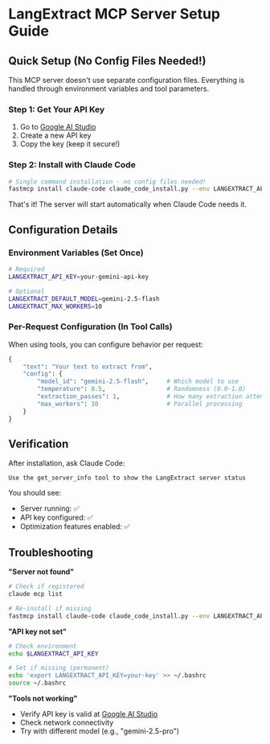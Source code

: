 # LangExtract MCP Server Setup Guide

## Quick Setup (No Config Files Needed!)

This MCP server doesn't use separate configuration files. Everything is handled through environment variables and tool parameters.

### Step 1: Get Your API Key
1. Go to [Google AI Studio](https://aistudio.google.com/app/apikey)
2. Create a new API key
3. Copy the key (keep it secure!)

### Step 2: Install with Claude Code
```bash
# Single command installation - no config files needed!
fastmcp install claude-code claude_code_install.py --env LANGEXTRACT_API_KEY=your-gemini-api-key
```

That's it! The server will start automatically when Claude Code needs it.

## Configuration Details

### Environment Variables (Set Once)
```bash
# Required
LANGEXTRACT_API_KEY=your-gemini-api-key

# Optional
LANGEXTRACT_DEFAULT_MODEL=gemini-2.5-flash
LANGEXTRACT_MAX_WORKERS=10
```

### Per-Request Configuration (In Tool Calls)
When using tools, you can configure behavior per request:

```python
{
    "text": "Your text to extract from",
    "config": {
        "model_id": "gemini-2.5-flash",     # Which model to use
        "temperature": 0.5,                 # Randomness (0.0-1.0)
        "extraction_passes": 1,             # How many extraction attempts
        "max_workers": 10                   # Parallel processing
    }
}
```

## Verification
After installation, ask Claude Code:
```
Use the get_server_info tool to show the LangExtract server status
```

You should see:
- Server running: ✅
- API key configured: ✅
- Optimization features enabled: ✅

## Troubleshooting

**"Server not found"**
```bash
# Check if registered
claude mcp list

# Re-install if missing
fastmcp install claude-code claude_code_install.py --env LANGEXTRACT_API_KEY=your-key
```

**"API key not set"**
```bash
# Check environment
echo $LANGEXTRACT_API_KEY

# Set if missing (permanent)
echo 'export LANGEXTRACT_API_KEY=your-key' >> ~/.bashrc
source ~/.bashrc
```

**"Tools not working"**
- Verify API key is valid at [Google AI Studio](https://aistudio.google.com/app/apikey)
- Check network connectivity
- Try with different model (e.g., "gemini-2.5-pro")
